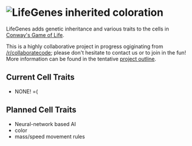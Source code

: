 ![LifeGenes inherited coloration](http://i.imgur.com/Kx7DHmP.png)
=========

LifeGenes adds genetic inheritance and various traits to the cells in [Conway's Game of Life](http://en.wikipedia.org/wiki/Conway's_Game_of_Life).


This is a highly collaborative project in progress ogiginating from [/r/collaboratecode](http://www.reddit.com/r/CollaborateCode/); please don't hesitate to contact us or to join in the fun! More information can be found in the tentative [project outline](https://docs.google.com/document/d/1J2VmziJeNyKQskGeW49x_LJf8Pt3dW5QQK-ghKpZ8bw/edit?usp=sharing).

## Current Cell Traits ##
* NONE! =(

## Planned Cell Traits ##
* Neural-network based AI
* color
* mass/speed movement rules
